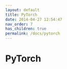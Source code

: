 ```yaml
---
layout: default
title: PyTorch
date: 2014-04-27 12:54:47
nav_order: 7
has_children: true
permalink: /docs/pytorch
---
```


# PyTorch


